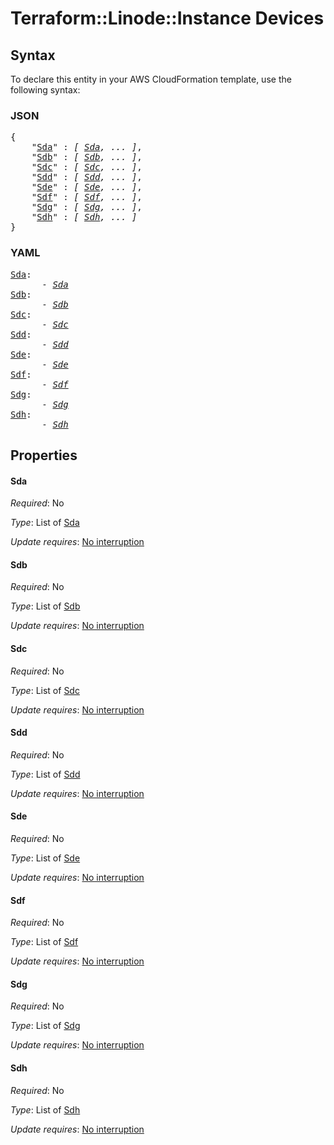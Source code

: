 # Terraform::Linode::Instance Devices

## Syntax

To declare this entity in your AWS CloudFormation template, use the following syntax:

### JSON

<pre>
{
    "<a href="#sda" title="Sda">Sda</a>" : <i>[ <a href="devices-sda.md">Sda</a>, ... ]</i>,
    "<a href="#sdb" title="Sdb">Sdb</a>" : <i>[ <a href="devices-sdb.md">Sdb</a>, ... ]</i>,
    "<a href="#sdc" title="Sdc">Sdc</a>" : <i>[ <a href="devices-sdc.md">Sdc</a>, ... ]</i>,
    "<a href="#sdd" title="Sdd">Sdd</a>" : <i>[ <a href="devices-sdd.md">Sdd</a>, ... ]</i>,
    "<a href="#sde" title="Sde">Sde</a>" : <i>[ <a href="devices-sde.md">Sde</a>, ... ]</i>,
    "<a href="#sdf" title="Sdf">Sdf</a>" : <i>[ <a href="devices-sdf.md">Sdf</a>, ... ]</i>,
    "<a href="#sdg" title="Sdg">Sdg</a>" : <i>[ <a href="devices-sdg.md">Sdg</a>, ... ]</i>,
    "<a href="#sdh" title="Sdh">Sdh</a>" : <i>[ <a href="devices-sdh.md">Sdh</a>, ... ]</i>
}
</pre>

### YAML

<pre>
<a href="#sda" title="Sda">Sda</a>: <i>
      - <a href="devices-sda.md">Sda</a></i>
<a href="#sdb" title="Sdb">Sdb</a>: <i>
      - <a href="devices-sdb.md">Sdb</a></i>
<a href="#sdc" title="Sdc">Sdc</a>: <i>
      - <a href="devices-sdc.md">Sdc</a></i>
<a href="#sdd" title="Sdd">Sdd</a>: <i>
      - <a href="devices-sdd.md">Sdd</a></i>
<a href="#sde" title="Sde">Sde</a>: <i>
      - <a href="devices-sde.md">Sde</a></i>
<a href="#sdf" title="Sdf">Sdf</a>: <i>
      - <a href="devices-sdf.md">Sdf</a></i>
<a href="#sdg" title="Sdg">Sdg</a>: <i>
      - <a href="devices-sdg.md">Sdg</a></i>
<a href="#sdh" title="Sdh">Sdh</a>: <i>
      - <a href="devices-sdh.md">Sdh</a></i>
</pre>

## Properties

#### Sda

_Required_: No

_Type_: List of <a href="devices-sda.md">Sda</a>

_Update requires_: [No interruption](https://docs.aws.amazon.com/AWSCloudFormation/latest/UserGuide/using-cfn-updating-stacks-update-behaviors.html#update-no-interrupt)

#### Sdb

_Required_: No

_Type_: List of <a href="devices-sdb.md">Sdb</a>

_Update requires_: [No interruption](https://docs.aws.amazon.com/AWSCloudFormation/latest/UserGuide/using-cfn-updating-stacks-update-behaviors.html#update-no-interrupt)

#### Sdc

_Required_: No

_Type_: List of <a href="devices-sdc.md">Sdc</a>

_Update requires_: [No interruption](https://docs.aws.amazon.com/AWSCloudFormation/latest/UserGuide/using-cfn-updating-stacks-update-behaviors.html#update-no-interrupt)

#### Sdd

_Required_: No

_Type_: List of <a href="devices-sdd.md">Sdd</a>

_Update requires_: [No interruption](https://docs.aws.amazon.com/AWSCloudFormation/latest/UserGuide/using-cfn-updating-stacks-update-behaviors.html#update-no-interrupt)

#### Sde

_Required_: No

_Type_: List of <a href="devices-sde.md">Sde</a>

_Update requires_: [No interruption](https://docs.aws.amazon.com/AWSCloudFormation/latest/UserGuide/using-cfn-updating-stacks-update-behaviors.html#update-no-interrupt)

#### Sdf

_Required_: No

_Type_: List of <a href="devices-sdf.md">Sdf</a>

_Update requires_: [No interruption](https://docs.aws.amazon.com/AWSCloudFormation/latest/UserGuide/using-cfn-updating-stacks-update-behaviors.html#update-no-interrupt)

#### Sdg

_Required_: No

_Type_: List of <a href="devices-sdg.md">Sdg</a>

_Update requires_: [No interruption](https://docs.aws.amazon.com/AWSCloudFormation/latest/UserGuide/using-cfn-updating-stacks-update-behaviors.html#update-no-interrupt)

#### Sdh

_Required_: No

_Type_: List of <a href="devices-sdh.md">Sdh</a>

_Update requires_: [No interruption](https://docs.aws.amazon.com/AWSCloudFormation/latest/UserGuide/using-cfn-updating-stacks-update-behaviors.html#update-no-interrupt)

